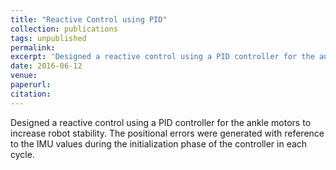 ```yaml
---
title: "Reactive Control using PID"
collection: publications
tags: unpublished
permalink: 
excerpt: 'Designed a reactive control using a PID controller for the ankle motors to increase robot stability.'
date: 2016-06-12
venue: 
paperurl: 
citation: 
---
```

Designed a reactive control using a PID controller for the ankle motors to increase robot stability. The positional errors were generated with reference to the IMU values during the initialization phase of the controller in each cycle.
